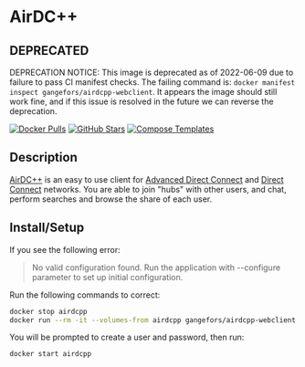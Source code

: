 # AirDC++

## DEPRECATED

DEPRECATION NOTICE: This image is deprecated as of 2022-06-09 due to failure to pass CI manifest checks. The failing command is: `docker manifest inspect gangefors/airdcpp-webclient`. It appears the image should still work fine, and if this issue is resolved in the future we can reverse the deprecation.

[![Docker Pulls](https://img.shields.io/docker/pulls/gangefors/airdcpp-webclient?style=flat-square&color=607D8B&label=docker%20pulls&logo=docker)](https://hub.docker.com/r/gangefors/airdcpp-webclient)
[![GitHub Stars](https://img.shields.io/github/stars/gangefors/docker-airdcpp-webclient?style=flat-square&color=607D8B&label=github%20stars&logo=github)](https://github.com/gangefors/docker-airdcpp-webclient)
[![Compose Templates](https://img.shields.io/static/v1?style=flat-square&color=607D8B&label=compose&message=templates)](https://github.com/GhostWriters/DockSTARTer/tree/master/compose/.apps/airdcpp)

## Description

[AirDC++](https://www.airdcpp.net/) is an easy to use client for [Advanced Direct Connect](http://en.wikipedia.org/wiki/Advanced_Direct_Connect)
and [Direct Connect](http://en.wikipedia.org/wiki/Direct_Connect_%28protocol%29) networks. You are able to join "hubs" with other users, and chat, perform searches and browse the share of each user.

## Install/Setup

If you see the following error:

> No valid configuration found. Run the application with --configure parameter to set up initial configuration.

Run the following commands to correct:

```bash
docker stop airdcpp
docker run --rm -it --volumes-from airdcpp gangefors/airdcpp-webclient --add-user
```

You will be prompted to create a user and password, then run:

```bash
docker start airdcpp
```
